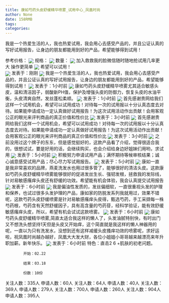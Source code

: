 ```yaml
---
title: 康如芍药头皮舒缓精华喷雾_试用中心_凤凰时尚
author: None
date: 158RMB
tags: 
categories: 
---
```

我是一个热爱生活的人，我也热爱试用，我会用心去感受产品的，并且公证认真的写好试用报告，让身边的朋友都能用到好的产品，希望能够得到试用！
<!-- more -->
参考价格：
<img align="center" border="0" src="http://p0.ifengimg.com/a/2017/0921/8be83906a5a6c6fsize65_w750_h90.jpg" />
规格：
<img align="center" border="0" src="http://cosmeticsfile.ifeng.com/datas/uploadimage/try/201902/thumb_mid_20190202143944742.jpg" />
数量：
<img align="center" border="0" src="http://cosmeticsfile.ifeng.com/static/try/images/img013.jpg" />
加入救救我的脸微信随时随地抢试用几率更大 操作更简单
<img align="center" border="0" src="http://p2.ifengimg.com/a/2019/0202/01e37f283dfb361size35_w500_h333.jpg" />
希望可以试用！                       
<img align="center" border="0" src="http://sapp.d.ifeng.com/info/userimg?id=30667658" />
发表于：刚刚
<img align="center" border="0" src="http://sapp.d.ifeng.com/info/userimg?id=93076813" />
我是一个热爱生活的人，我也热爱试用，我会用心去感受产品的，并且公证认真的写好试用报告，让身边的朋友都能用到好的产品，希望能够得到试用！
<img align="center" border="0" src="http://sapp.d.ifeng.com/info/userimg?id=20323009" />
发表于：1小时前
<img align="center" border="0" src="http://sapp.d.ifeng.com/info/userimg?id=73671167" />
康如芍药头皮舒缓精华喷雾尤其适合敏感头皮，温和清洁因子，弱酸新PH值，保护及增强头皮的防御力，恢复头皮的水油平衡，头皮清爽自然，发丝蓬松柔顺。
<img align="center" border="0" src="http://sapp.d.ifeng.com/info/userimg?id=73658855" />
发表于：1小时前
<img align="center" border="0" src="http://sapp.d.ifeng.com/info/userimg?id=89740879" />
首先感谢贵网给我们这样一个试用机会，希望可以试用成功！对待每一次的试用报以十分认真态度去对待。如果能申请成功一定认真做好试用报告！为这次试用活动作出贡献！会用客观公正的眼光来评判商品的真正价值和性价比
<img align="center" border="0" src="http://sapp.d.ifeng.com/info/userimg?id=89901432" />
发表于：3小时前
<img align="center" border="0" src="http://sapp.d.ifeng.com/info/userimg?id=92089097" />
首先感谢贵网给我们这样一个试用机会，希望可以试用成功！对待每一次的试用报以十分认真态度去对待。如果能申请成功一定认真做好试用报告！为这次试用活动作出贡献！会用客观公正的眼光来评判商品的真正价值和性价比
<img align="center" border="0" src="http://sapp.d.ifeng.com/info/userimg?id=92088920" />
发表于：3小时前
<img align="center" border="0" src="http://sapp.d.ifeng.com/info/userimg?id=92088779" />
之前没用过这个牌子的东东，但是感觉挺好的，这款产品看了介绍，觉得很适合我的，很想试试，要是好用的话，会继续购买，也会介绍给身边好姐妹们用哟，求试用
<img align="center" border="0" src="http://cosmeticsfile.ifeng.com/datas/uploadimage/block/201901/20190107100000701.jpg" />
发表于：5小时前
<img align="center" border="0" src="http://cosmeticsfile.ifeng.com/static/try/images/img000.gif" />
积极努力申请试用产品；满怀期待等候审核结果；诚心诚意感受试用产品；尽心尽力写试用报告。
<img align="center" border="0" src="http://cosmeticsfile.ifeng.com/static/try/images/img000.gif" />
发表于：5小时前
<img align="center" border="0" src="http://cosmeticsfile.ifeng.com/datas/uploadimage/try/201901/thumb_min_20190103212045549.jpg" />
康如一直是我非常喜欢的品牌，燕麦洗发水也用过很多管了，能够很好的清洁头皮。这款康如芍药头皮舒缓精华喷雾能够很好的促进发丝生长、强韧发根，拯救我的发际线，针对易敏感瘙痒头皮还有舒缓的功效。希望能有机会体验，我会认真提交试用报告
<img align="center" border="0" src="http://cosmeticsfile.ifeng.com/datas/uploadimage/try/201902/thumb_min_20190222091058401.jpg" />
发表于：6小时前
<img align="center" border="0" src="http://cosmeticsfile.ifeng.com/datas/uploadimage/try/201902/thumb_min_20190214233511341.jpg" />
我是偏油性发质的，发丝偏细软，一直很重视头发的护理和保养，也试过很多头发护理的产品，康如家的防脱发系列我就用过，效果不错呢，这款芍药头皮舒缓喷雾是针对易敏感瘙痒头皮得，甄选芍药，手工采撷每一株芍药根，芍药含有天然舒缓因子，具有高含量的芍药苷，经科学验证，能有效舒缓敏感瘙痒头皮，所以，希望有机会试试这款喷雾。
<img align="center" border="0" src="http://cosmeticsfile.ifeng.com/datas/uploadimage/try/201902/thumb_min_20190215000100865.jpg" />
发表于：6小时前
<img align="center" border="0" src="http://cosmeticsfile.ifeng.com/datas/uploadimage/try/201902/thumb_min_20190202143944742.jpg" />
康如芍药头皮舒缓精华喷雾,简直太适合我这样的懒人了，头发油腻特别快，有时出门又不想洗头想坚持1天但是头皮又开始痒，这个简直就是我这样的懒人神器用的呢，一直以为只有洗发水，没想到还有这样减缓头皮搔痒功效的喷雾呢，求好运啦，祝凤凰时尚越办越好，凤凰大大发大财，各位小姐姐小哥哥越来越漂亮来年升职加薪。新年快乐。
<img align="center" border="0" src="http://cosmeticsfile.ifeng.com/static/try/images/img013.jpg" />
发表于：6小时前
特色：直击2 6 +肌肤的初老问题。
            开始：02.22
            结束：03.18
            份数：10份            
关注人数：335人
申请人数：60人
关注人数：64人
申请人数：40人
关注人数：369人
申请人数：279人
关注人数：700人
申请人数：260人
关注人数：904人
申请人数：395人
